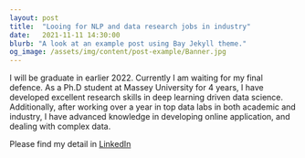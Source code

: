 ```yaml
---
layout: post
title:  "Looing for NLP and data research jobs in industry"
date:   2021-11-11 14:30:00
blurb: "A look at an example post using Bay Jekyll theme."
og_image: /assets/img/content/post-example/Banner.jpg
---
```



I will be graduate in earlier 2022. Currently I am waiting for my final defence. As a Ph.D student at Massey University for 4 years, I have developed excellent research skills in deep learning driven data science. Additionally, after working over a year in top data labs in both academic and industry, I have advanced knowledge in developing online application, and dealing with complex data.

Please find my detail in [LinkedIn](https://www.linkedin.com/in/zhao-jiawei-72526b144/)
